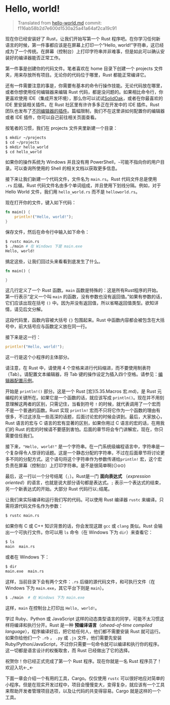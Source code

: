 # Hello, world!

> Translated from [hello-world.md](https://github.com/rust-lang/rust/blob/f116ab58b2d7e600d1530a25a41a64af2ca19c91/src/doc/trpl/hello-world.md)
> commit: f116ab58b2d7e600d1530a25a41a64af2ca19c91

现在你已经安装好了 Rust，让我们开始写第一个 Rust 程序吧。在你学习任何新语言的时候，第一件事都应该是在屏幕上打印一个“Hello, world!”字符串，这已经成为了一个传统。在屏幕（控制台）上打印字符串并非难事，但是如此可以确认安装好的编译器能否正常工作。

第一件事是创建你的代码文件。笔者喜欢在 home 目录下创建一个 projects 文件夹，用来存放所有项目。无论你的代码位于哪里，Rust 都能正常编译它。

还有一件需要注意的事是，你需要有基本的命令行操作技能。无论代码放在哪里，或者你想使用任何编辑器来编辑 Rust 代码，都是没问题的。如果相比命令行，你更喜欢使用 IDE（集成开发环境），那么你可以试试[SolidOak](https://github.com/oakes/SolidOak)，或者在你最喜欢的 IDE 里安装相关插件。在 Rust 社区里有许许多多正在开发中的 IDE 插件。Rust 团队也发布了[不同编辑器的插件](https://github.com/rust-lang/rust/blob/master/src/etc/CONFIGS.md)。篇幅限制，我们不在这里讲如何配置你的编辑器或者 IDE 插件，你可以自己前往相关页面查看。

按笔者的习惯，我们在 projects 文件夹里新建一个目录：

```bash
$ mkdir ~/projects
$ cd ~/projects
$ mkdir hello_world
$ cd hello_world
```

如果你的操作系统为 Windows 并且没有用 PowerShell，`~`可能不指向你的用户目录。可以查询所使用的 Shell 的相关文档以获取更多信息。

接下来让我们新建一个代码文件，文件名为 `main.rs`。Rust 代码文件总是使用 `.rs` 后缀。Rust 代码文件名由多个单词组成，并且使用下划线分隔。例如，对于 Hello World 文件，我们用 `hello_world.rs` 而不是 `helloworld.rs`。

现在打开你的文件，键入如下代码：

```rust
fn main() {
    println!("Hello, world!");
}
```

保存文件，然后在命令行中输入如下命令：

```bash
$ rustc main.rs
$ ./main # 在 Windows 下是 main.exe
Hello, world!
```

搞定这些，让我们回过头来看看到底发生了什么。

```rust
fn main() {

}
```

这几行定义了一个 Rust 函数。`main` 函数是特殊的：这是所有Rust程序的开始。第一行表示“定义一个叫 `main` 的函数，没有参数也没有返回值。”如果有参数的话，它们应该出现在括号 `()` 中。因为并没有返回值，所以省略返回值类型。欲知详情，请见后文分解。

这段代码里，函数内容被大括号 `{}` 包围起来。Rust 中函数内容都会被包含在大括号中，前大括号应与函数定义放在同一行。

接下来是这一行：

```rust
println!("Hello, world!");
```

这一行是这个小程序的主体部分。

请注意，在 Rust 中，请使用 4 个空格来进行代码缩进，而不要使用制表符（Tab）。请配置文本编辑器，将 Tab 键的操作设定为插入四个空格。请参见：[编辑器配置示例](https://github.com/rust-lang/rust/blob/master/src/etc/CONFIGS.md)。

开始是 `println!()` 部分。这是一个 Rust [宏](5.35.Macros 宏.md)，是 Rust 元编程的关键所在。如果它是一个函数的话，就应该写成 `println()`。现在并不用刻意理解这两者的区别，只需记住，当看到符号 `!` 的时候，就代表调用了一个宏而不是一个普通的函数。Rust 实现 `println!` 宏而不只将它作为一个函数的理由有很多，不过这涉及一些高深的话题，后面讨论宏的时候会讲到。最后，大家放心，Rust 语言的宏与 C 语言的宏有显著的区别，如果你用过 C 语言的宏的话，在用我们的 Rust 的宏的时候请不要感到害怕。后面的章节将会专门讲解宏，现在，你只需要信任我们。

接下来，`"Hello, world!"` 是一个字符串。在一门系统级编程语言中，字符串是一个复杂得令人惊讶的话题。这是一个静态分配的字符串，不过在后面章节将讨论更多不同的分配方式。这个语句将这个字符串作为参数传递给`println!` 宏，这个宏负责在屏幕（控制台）上打印字符串。是不是很简单啊(⊙o⊙)

最后，这一行以一个分号结尾（`;`）。Rust是一门 **面向表达式** （*expression oriented*）的语言，也就是说大部分语句都是表达式。`;` 表示一个表达式的结束，另一个新表达式的开始。大部分 Rust 代码行以`;`结尾。

让我们来实际编译和运行我们写的代码。可以使用 Rust 编译器 `rustc` 来编译。只需将源代码文件名作为参数：

```bash
$ rustc main.rs
```

如果你有 C 或 C++ 知识背景的话，你会发现这跟 `gcc` 或 `clang` 类似。Rust 会输出一个可执行文件。你可以用 `ls` 命令（在 Windows 下为 `dir`）来查看它：

```bash
$ ls
main  main.rs
```

或者在 Windows 下：

```bash
$ dir
main.exe  main.rs
```

这样，当前目录下会有两个文件：`.rs` 后缀的源代码文件，和可执行文件（在 Windows 下为 `main.exe`，其它平台下则是 `main`）。

```bash
$ ./main  # 在 Windows 下为 main.exe
```

这样，`main` 在控制台上打印出 `Hello, world!`。

学过 Ruby、Python 或 JavaScript 这样的动态类型语言的同学，可能不太习惯这样将编译和执行分开。Rust 是一种 **预编译语言**（*ahead-of-time compiled language*），程序编译好后，把它给任何人，他们都不需要安装 Rust 就可运行。如果你给他们一个 `.rb` ， `.py` 或 `.js` 文件，他们需要先安装 Ruby/Python/JavaScript，不过你只需要一句命令就可以编译和执行你的程序。这一切都是语言设计的权衡取舍，而 Rust 已经做出了它的选择。

祝贺你！你已经正式完成了第一个 Rust 程序。现在你就是一名 Rust 程序员了！欢迎入坑←_←

下面一章会介绍一个有用的工具，Cargo。仅仅使用 `rustc` 可以很好地应对简单的小程序。但是在现实开发过程中，项目会慢慢变大，变得复杂，就应该有一个工具来帮助开发者管理项目选项，以及让代码的共变得容易。Cargo 就是这样的一个工具。